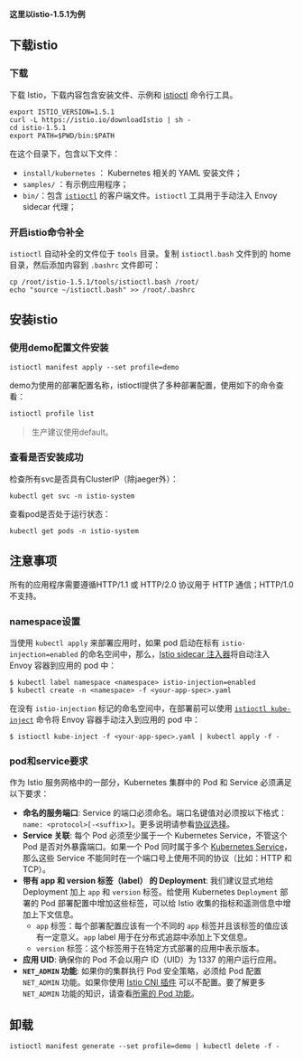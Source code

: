 **这里以istio-1.5.1为例**



## 下载istio



### 下载

下载 Istio，下载内容包含安装文件、示例和 [istioctl](https://istio.io/zh/docs/reference/commands/istioctl/) 命令行工具。

```shell
export ISTIO_VERSION=1.5.1
curl -L https://istio.io/downloadIstio | sh -
cd istio-1.5.1
export PATH=$PWD/bin:$PATH
```



在这个目录下，包含以下文件：

- `install/kubernetes` ： Kubernetes 相关的 YAML 安装文件；
- `samples/` ：有示例应用程序；
- `bin/`：包含 [`istioctl`](https://istio.io/zh/docs/reference/commands/istioctl) 的客户端文件。`istioctl` 工具用于手动注入 Envoy sidecar 代理；



### 开启istio命令补全

`istioctl` 自动补全的文件位于 `tools` 目录。复制 `istioctl.bash` 文件到的 home 目录，然后添加内容到 `.bashrc` 文件即可：

```shell
cp /root/istio-1.5.1/tools/istioctl.bash /root/
echo "source ~/istioctl.bash" >> /root/.bashrc
```



## 安装istio

### 使用demo配置文件安装

```shell
istioctl manifest apply --set profile=demo
```



demo为使用的部署配置名称，istioctl提供了多种部署配置，使用如下的命令查看：

```bash
istioctl profile list
```

> 生产建议使用default。



### 查看是否安装成功

检查所有svc是否具有ClusterIP（除jaeger外）：

```shell
kubectl get svc -n istio-system
```



查看pod是否处于运行状态：

```shell
kubectl get pods -n istio-system
```



## 注意事项

所有的应用程序需要遵循HTTP/1.1 或 HTTP/2.0 协议用于 HTTP 通信；HTTP/1.0 不支持。



### namespace设置

当使用 `kubectl apply` 来部署应用时，如果 pod 启动在标有 `istio-injection=enabled` 的命名空间中，那么，[Istio sidecar 注入器](https://istio.io/zh/docs/setup/additional-setup/sidecar-injection/#automatic-sidecar-injection)将自动注入 Envoy 容器到应用的 pod 中：

```shell
$ kubectl label namespace <namespace> istio-injection=enabled
$ kubectl create -n <namespace> -f <your-app-spec>.yaml
```



在没有 `istio-injection` 标记的命名空间中，在部署前可以使用 [`istioctl kube-inject`](https://istio.io/zh/docs/reference/commands/istioctl/#istioctl-kube-inject) 命令将 Envoy 容器手动注入到应用的 pod 中：

```shell
$ istioctl kube-inject -f <your-app-spec>.yaml | kubectl apply -f -
```



### pod和service要求

作为 Istio 服务网格中的一部分，Kubernetes 集群中的 Pod 和 Service 必须满足以下要求：

- **命名的服务端口**: Service 的端口必须命名。端口名键值对必须按以下格式：`name: <protocol>[-<suffix>]`。更多说明请参看[协议选择](https://istio.io/zh/docs/ops/configuration/traffic-management/protocol-selection/)。
- **Service 关联**: 每个 Pod 必须至少属于一个 Kubernetes Service，不管这个 Pod 是否对外暴露端口。如果一个 Pod 同时属于多个 [Kubernetes Service](https://kubernetes.io/docs/concepts/services-networking/service/)， 那么这些 Service 不能同时在一个端口号上使用不同的协议（比如：HTTP 和 TCP）。
- **带有 app 和 version 标签（label） 的 Deployment**: 我们建议显式地给 Deployment 加上 `app` 和 `version` 标签。给使用 Kubernetes `Deployment` 部署的 Pod 部署配置中增加这些标签，可以给 Istio 收集的指标和遥测信息中增加上下文信息。
  - `app` 标签：每个部署配置应该有一个不同的 `app` 标签并且该标签的值应该有一定意义。`app` label 用于在分布式追踪中添加上下文信息。
  - `version` 标签：这个标签用于在特定方式部署的应用中表示版本。
- **应用 UID**: 确保你的 Pod 不会以用户 ID（UID）为 1337 的用户运行应用。
- **`NET_ADMIN` 功能**: 如果你的集群执行 Pod 安全策略，必须给 Pod 配置 `NET_ADMIN` 功能。如果你使用 [Istio CNI 插件](https://istio.io/zh/docs/setup/additional-setup/cni/) 可以不配置。要了解更多 `NET_ADMIN` 功能的知识，请查看[所需的 Pod 功能](https://istio.io/zh/docs/ops/deployment/requirements/#required-pod-capabilities)。



## 卸载

```shell
istioctl manifest generate --set profile=demo | kubectl delete -f -
```

